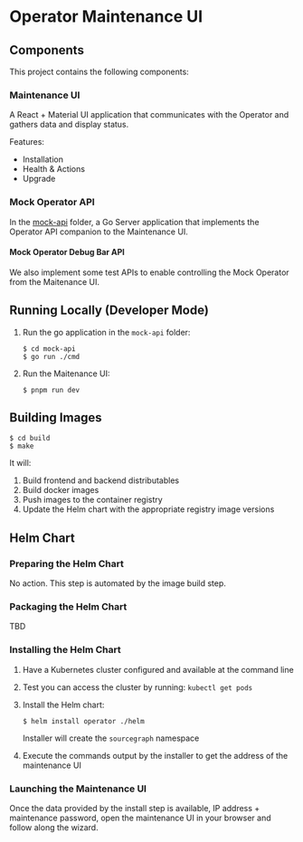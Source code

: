 # Operator Maintenance UI

## Components

This project contains the following components:

### Maintenance UI

A React + Material UI application that communicates with the Operator and gathers data and display status.

Features:

- Installation
- Health & Actions
- Upgrade

### Mock Operator API

In the [mock-api](./mock-api/) folder, a Go Server application that implements the Operator API companion to the Maintenance UI.

#### Mock Operator Debug Bar API

We also implement some test APIs to enable controlling the Mock Operator from the Maitenance UI.

## Running Locally (Developer Mode)

1. Run the go application in the `mock-api` folder:

   ```
   $ cd mock-api
   $ go run ./cmd
   ```

2. Run the Maitenance UI:

   ```
   $ pnpm run dev
   ```

## Building Images

```
$ cd build
$ make
```

It will:

1. Build frontend and backend distributables
2. Build docker images
3. Push images to the container registry
4. Update the Helm chart with the appropriate registry image versions

## Helm Chart

### Preparing the Helm Chart

No action. This step is automated by the image build step.

### Packaging the Helm Chart

TBD

### Installing the Helm Chart

1. Have a Kubernetes cluster configured and available at the command line
2. Test you can access the cluster by running: `kubectl get pods`
3. Install the Helm chart:

   ```
   $ helm install operator ./helm
   ```

   Installer will create the `sourcegraph` namespace

4. Execute the commands output by the installer to get the address of
   the maintenance UI

### Launching the Maintenance UI

Once the data provided by the install step is available,
IP address + maintenance password, open the maintenance UI in your
browser and follow along the wizard.
